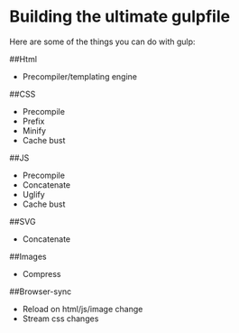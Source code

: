 # Building the ultimate gulpfile

Here are some of the things you can do with gulp:

##Html
- Precompiler/templating engine

##CSS
- Precompile
- Prefix
- Minify
- Cache bust

##JS
- Precompile
- Concatenate
- Uglify
- Cache bust

##SVG
- Concatenate

##Images
- Compress

##Browser-sync
- Reload on html/js/image change
- Stream css changes